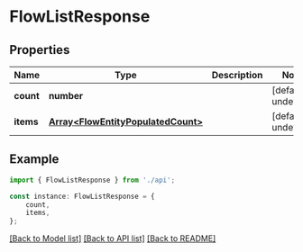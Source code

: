# FlowListResponse


## Properties

Name | Type | Description | Notes
------------ | ------------- | ------------- | -------------
**count** | **number** |  | [default to undefined]
**items** | [**Array&lt;FlowEntityPopulatedCount&gt;**](FlowEntityPopulatedCount.md) |  | [default to undefined]

## Example

```typescript
import { FlowListResponse } from './api';

const instance: FlowListResponse = {
    count,
    items,
};
```

[[Back to Model list]](../README.md#documentation-for-models) [[Back to API list]](../README.md#documentation-for-api-endpoints) [[Back to README]](../README.md)
